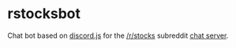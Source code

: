 # rstocksbot
Chat bot based on [discord.js](https://github.com/hydrabolt/discord.js) for the [/r/stocks](https://www.reddit.com/r/stocks/) subreddit [chat server](http://www.r-stocks.com/chat/).
